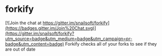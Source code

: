 # forkify

[![Join the chat at https://gitter.im/snailsoft/forkify](https://badges.gitter.im/Join%20Chat.svg)](https://gitter.im/snailsoft/forkify?utm_source=badge&utm_medium=badge&utm_campaign=pr-badge&utm_content=badge)
Forkify checks all of your forks to see if they are out of date
